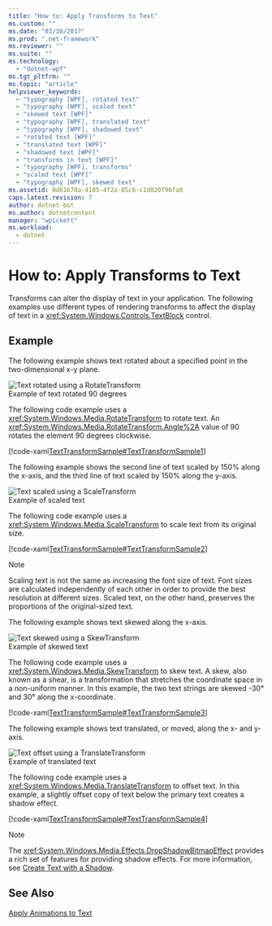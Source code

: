 ```yaml
---
title: "How to: Apply Transforms to Text"
ms.custom: ""
ms.date: "03/30/2017"
ms.prod: ".net-framework"
ms.reviewer: ""
ms.suite: ""
ms.technology: 
  - "dotnet-wpf"
ms.tgt_pltfrm: ""
ms.topic: "article"
helpviewer_keywords: 
  - "typography [WPF], rotated text"
  - "typography [WPF], scaled text"
  - "skewed text [WPF]"
  - "typography [WPF], translated text"
  - "typography [WPF], shadowed text"
  - "rotated text [WPF]"
  - "translated text [WPF]"
  - "shadowed text [WPF]"
  - "transforms in text [WPF]"
  - "typography [WPF], transforms"
  - "scaled text [WPF]"
  - "typography [WPF], skewed text"
ms.assetid: 0d61678a-4185-4f2a-85c6-c1d020f96fa0
caps.latest.revision: 7
author: dotnet-bot
ms.author: dotnetcontent
manager: "wpickett"
ms.workload: 
  - dotnet
---
```

# How to: Apply Transforms to Text
Transforms can alter the display of text in your application. The following examples use different types of rendering transforms to affect the display of text in a <xref:System.Windows.Controls.TextBlock> control.  
  
## Example  
 The following example shows text rotated about a specified point in the two-dimensional x-y plane.  
  
 ![Text rotated using a RotateTransform](../../../../docs/framework/wpf/advanced/media/transformedtext01.jpg "TransformedText01")  
Example of text rotated 90 degrees  
  
 The following code example uses a <xref:System.Windows.Media.RotateTransform> to rotate text. An <xref:System.Windows.Media.RotateTransform.Angle%2A> value of 90 rotates the element 90 degrees clockwise.  
  
 [!code-xaml[TextTransformSample#TextTransformSample1](../../../../samples/snippets/csharp/VS_Snippets_Wpf/TextTransformSample/CS/Window1.xaml#texttransformsample1)]  
  
 The following example shows the second line of text scaled by 150% along the x-axis, and the third line of text scaled by 150% along the y-axis.  
  
 ![Text scaled using a ScaleTransform](../../../../docs/framework/wpf/advanced/media/transformedtext02.jpg "TransformedText02")  
Example of scaled text  
  
 The following code example uses a <xref:System.Windows.Media.ScaleTransform> to scale text from its original size.  
  
 [!code-xaml[TextTransformSample#TextTransformSample2](../../../../samples/snippets/csharp/VS_Snippets_Wpf/TextTransformSample/CS/Window1.xaml#texttransformsample2)]  
  
> [!NOTE]
>  Scaling text is not the same as increasing the font size of text. Font sizes are calculated independently of each other in order to provide the best resolution at different sizes. Scaled text, on the other hand, preserves the proportions of the original-sized text.  
  
 The following example shows text skewed along the x-axis.  
  
 ![Text skewed using a SkewTransform](../../../../docs/framework/wpf/advanced/media/transformedtext03.jpg "TransformedText03")  
Example of skewed text  
  
 The following code example uses a <xref:System.Windows.Media.SkewTransform> to skew text. A skew, also known as a shear, is a transformation that stretches the coordinate space in a non-uniform manner. In this example, the two text strings are skewed -30° and 30° along the x-coordinate.  
  
 [!code-xaml[TextTransformSample#TextTransformSample3](../../../../samples/snippets/csharp/VS_Snippets_Wpf/TextTransformSample/CS/Window1.xaml#texttransformsample3)]  
  
 The following example shows text translated, or moved, along the x- and y-axis.  
  
 ![Text offset using a TranslateTransform](../../../../docs/framework/wpf/advanced/media/transformedtext04.jpg "TransformedText04")  
Example of translated text  
  
 The following code example uses a <xref:System.Windows.Media.TranslateTransform> to offset text. In this example, a slightly offset copy of text below the primary text creates a shadow effect.  
  
 [!code-xaml[TextTransformSample#TextTransformSample4](../../../../samples/snippets/csharp/VS_Snippets_Wpf/TextTransformSample/CS/Window1.xaml#texttransformsample4)]  
  
> [!NOTE]
>  The <xref:System.Windows.Media.Effects.DropShadowBitmapEffect> provides a rich set of features for providing shadow effects. For more information, see [Create Text with a Shadow](../../../../docs/framework/wpf/advanced/how-to-create-text-with-a-shadow.md).  
  
## See Also  
 [Apply Animations to Text](../../../../docs/framework/wpf/advanced/how-to-apply-animations-to-text.md)
